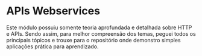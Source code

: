 # APIs Webservices
Este módulo possuiu somente teoria aprofundada e detalhada sobre HTTP e APIs.
Sendo assim, para melhor compreensão dos temas, peguei todos os principais tópicos e trouxe para o repositório onde demonstro simples aplicações prática para aprendizado.